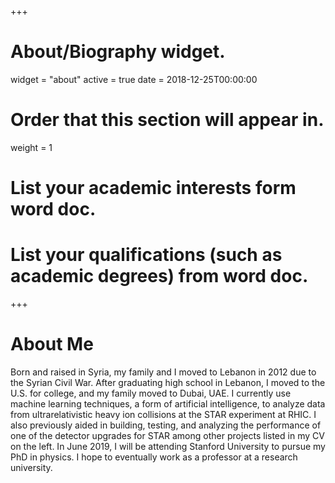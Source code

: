+++
# About/Biography widget.
widget = "about"
active = true
date = 2018-12-25T00:00:00

# Order that this section will appear in.
weight = 1

# List your academic interests form word doc.


# List your qualifications (such as academic degrees) from word doc.

 
+++

# About Me

Born and raised in Syria, my family and I moved to Lebanon in 2012 due to the Syrian Civil War. After graduating high school in Lebanon, I moved to the U.S. for college, and my family moved to Dubai, UAE. I currently use machine learning techniques, a form of artificial intelligence, to analyze data from ultrarelativistic heavy ion collisions at the STAR experiment at RHIC. I also previously aided in building, testing, and analyzing the performance of one of the detector upgrades for STAR among other projects listed in my CV on the left. In June 2019, I will be attending Stanford University to pursue my PhD in physics. I hope to eventually work as a professor at a research university.
